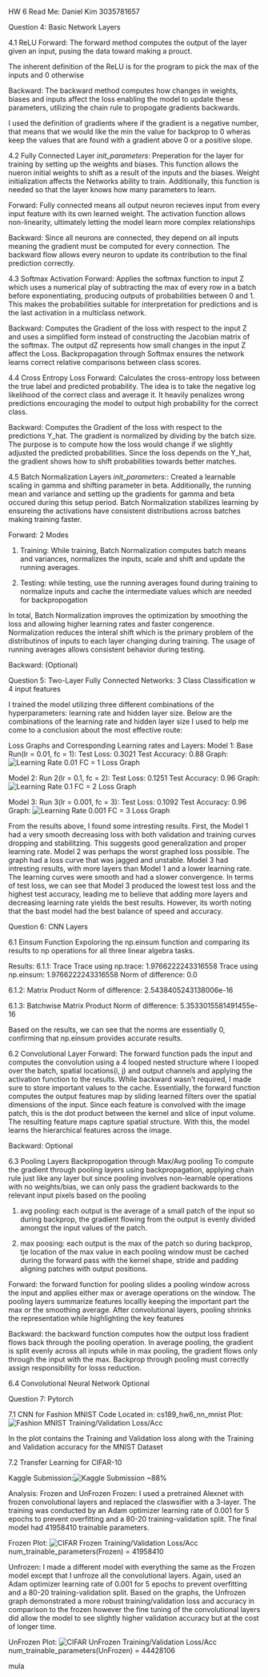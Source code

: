 HW 6 Read Me: Daniel Kim 3035781657

Question 4: Basic Network Layers

4.1 ReLU
Forward: 
The forward method computes the output of the layer given an input, pusing the data toward making a prouct. 

The inherent definition of the ReLU is for the program to pick the max of the inputs and 0 otherwise

Backward:
The backward method computes how changes in weights, biases and inputs affect the loss enabling the model to update these parameters, utilizing the chain rule to propogate gradients backwards.

I used the definition of gradients where if the gradient is a negative number, that means that we would like the min the value for backprop to 0 wheras keep the values that are found with a gradient above 0 or a positive slope.


4.2 Fully Connected Layer
_init_parameters_:
Preperation for the layer for training by setting up the weights and biases. This function allows the nueron initial weights to shift as a result of the inputs and the biases. Weight initialization affects the Networks ability to train. Additionally, this function is needed so that the layer knows how many parameters to learn.


Forward: 
Fully connected means all output neuron recieves input from every input feature with its own learned weight. The activation function allows non-linearity, ultimately letting the model learn more complex relationships


Backward: 
Since all neurons are connected, they depend on all inputs meaning the gradient must be computed for every connection. The backward flow allows every neuron to update its contribution to the final prediction correctly.



4.3 Softmax Activation
Forward: 
Applies the softmax function to input Z which uses a numerical play of subtracting the max of every row in a batch before exponentiating, producing outputs of probabilities between 0 and 1. This makes the probabilities suitable for interpretation for predictions and is the last activation in a multiclass network.


Backward: 
Computes the Gradient of the loss with respect to the input Z and uses a simplified form instead of constructing the Jacobian matrix of the softmax. The output dZ represents how small changes in the input Z affect the Loss. Backpropagation through Softmax ensures the network learns correct relative comparisons between class scores.



4.4 Cross Entropy Loss
Forward: 
Calculates the cross-entropy loss between the true label and predicted probability. The idea is to take the negative log likelihood of the correct class and average it. It heavily penalizes wrong predictions encouraging the model to output high probability for the correct class.


Backward: 
Computes the Gradient of the loss with respect to the predictions Y_hat. The gradient is normalized by dividing by the batch size. The purpose is to compute how the loss would change if we slightly adjusted the predicted probabilities. Since the loss depends on the Y_hat, the gradient shows how to shift probabilities towards better matches. 



4.5 Batch Normalization Layers
_init_parameters_::
Created a learnable scaling in gamma and shifting parameter in beta. Additionally, the running mean and variance and setting up the gradients for gamma and beta occured during this setup period. Batch Normalization stabilizes learning by ensureing the activations have consistent distributions across batches making training faster. 

Forward: 
2 Modes

1) Training: While training, Batch Normalization computes batch means and variances, normalizes the inputs, scale and shift and update the running averages. 

2) Testing: while testing, use the running averages found during training to normalize inputs and cache the intermediate values which are needed for backpropogation

In total, Batch Normalization improves the optimization by smoothing the loss and allowing higher learning rates and faster congerence. Normalization reduces the interal shift which is the primary problem of the distributinos of inputs to each layer changing during training. The usage of running averages allows consistent behavior during testing.


Backward: 
(Optional)



Question 5: Two-Layer Fully Connected Networks:
3 Class Classification w 4 input features

I trained the model utilizing three different combinations of the hyperparameters: learning rate and hidden layer size. Below are the combinations of the learning rate and hidden layer size I used to help me come to a conclusion about the most effective route:

Loss Graphs and Corresponding Learning rates and Layers:
Model 1: Base Run(lr = 0.01, fc = 1): Test Loss: 0.3021 Test Accuracy: 0.88
Graph: ![Learning Rate 0.01 FC = 1 Loss Graph](code/loss_graphs/fc1.png)

Model 2: Run 2(lr = 0.1, fc = 2): Test Loss: 0.1251 Test Accuracy: 0.96
Graph: ![Learning Rate 0.1 FC = 2 Loss Graph](code/loss_graphs/fc2.png)

Model 3: Run 3(lr = 0.001, fc = 3): Test Loss: 0.1092 Test Accuracy: 0.96
Graph: ![Learning Rate 0.001 FC = 3 Loss Graph](code/loss_graphs/fc3.png)

From the results above, I found some intresting results. First, the Model 1 had a very smooth decreasing loss with both validation and training curves dropping and stabilitzing. This suggests good generalization and proper learning rate. Model 2 was perhaps the worst graphed loss possible. The graph had a loss curve that was jagged and unstable. Model 3 had intresting results, with more layers than Model 1 and a lower learning rate. The learning curves were smooth and had a slower convergence. In terms of test loss, we can see that Model 3 produced the lowest test loss and the highest test accuracy, leading me to believe that adding more layers and decreasing learning rate yields the best results. However, its worth noting that the bast model had the best balance of speed and accuracy.



Question 6: CNN Layers

6.1 Einsum Function
Expoloring the np.einsum function and comparing its results to np operations for all three linear algebra tasks.


Results:
6.1.1: Trace
Trace using np.trace: 1.9766222243316558
Trace using np.einsum: 1.9766222243316558
Norm of difference: 0.0

6.1.2: Matrix Product
Norm of difference: 2.5438405243138006e-16

6.1.3: Batchwise Matrix Product
Norm of difference: 5.3533015581491455e-16

Based on the results, we can see that the norms are essentially 0, confirming that np.einsum provides accurate results.


6.2 Convolutional Layer
Forward: 
The forward function pads the input and computes the convolution using a 4 looped nested structure where I looped over the batch, spatial locations(i, j) and output channels and applying the activation function to the results. While backward wasn't required, I made sure to store important values to the cache. Essentially, the forward function computes the output features map by sliding learned filters over the spatial dimensions of the input.  Since each feature is convolved with the image patch, this is the dot product between the kernel and slice of input volume. The resulting feature maps capture spatial structure. With this, the model learns the hierarchical features across the image.


Backward: Optional


6.3 Pooling Layers
Backpropogation through Max/Avg pooling
To compute the gradient through pooling layers using backpropagation, applying chain rule just like any layer but since pooling involves non-learnable operations with no weights/bias, we can only pass the gradient backwards to the relevant input pixels based on the pooling

1) avg pooling: each output is the average of a small patch of the input so during backprop, the gradient flowing from the output is evenly divided amongst the input values of the patch. 

2) max poosing: each output is the max of the patch so during backprop, tje location of the max value in each pooling window must be cached during the forward pass with the kernel shape, stride and padding aligning patches with output positions.

Forward:
the forward function for pooling slides a pooling window across the input and applies either max or average operations on the window. The pooling layers summarize features locallly keeping the important part the max or the smoothing average. After convolutional layers, pooling shrinks the representation while highlighting the key features

Backward:
the backward function computes how the output loss fradient flows back through the pooling operation. In average pooling, the gradient is split evenly across all inputs while in max pooling, the gradient flows only through the input with the max. Backprop through pooling must correctly assign responsibility for losss reduction.


6.4 Convolutional Neural Network
Optional


Question 7: Pytorch

7.1 CNN for Fashion MNIST
Code Located in: cs189_hw6_nn_mnist
Plot: ![Fashion MNIST Training/Validation Loss/Acc](code/cifar_mnist_tlearning/task1MNIST_plot.png)

In the plot contains the Training and Validation loss along with the Training and Validation accuracy for the MNIST Dataset


7.2 Transfer Learning for CIFAR-10

Kaggle Submission:![Kaggle Submission ~88%](code/cifar_mnist_tlearning/kaggle_submission.png)


Analysis: Frozen and UnFrozen
Frozen:
I used a pretrained Alexnet with frozen convolutional layers and replaced the claswsifier with a 3-layer. The training was conducted by an Adam optimizer learning rate of 0.001 for 5 epochs to prevent overfitting and a 80-20 training-validation split. The final model had 41958410 trainable parameters.

Frozen Plot: ![CIFAR Frozen Training/Validation Loss/Acc](code/cifar_mnist_tlearning/task2CIFAR_frozen_plot.png)
num_trainable_parameters(Frozen) = 41958410

Unfrozen: 
I made a different model with everything the same as the Frozen model except that I unfroze all the convolutional layers. Again, used an Adam optimizer learning rate of 0.001 for 5 epochs to prevent overfitting and a 80-20 training-validation split. Based on the graphs, the Unfrozen graph demonstrated a more robust training/validation loss and accuracy in comparison to the frozen however the fine tuning of the convolutional layers did allow the model to see slightly higher validation accuracy but at the cost of longer time.

UnFrozen Plot: ![CIFAR UnFrozen Training/Validation Loss/Acc](code/cifar_mnist_tlearning/task2CIFAR_unfrozen_plot.png)
num_trainable_parameters(UnFrozen) = 44428106

mula